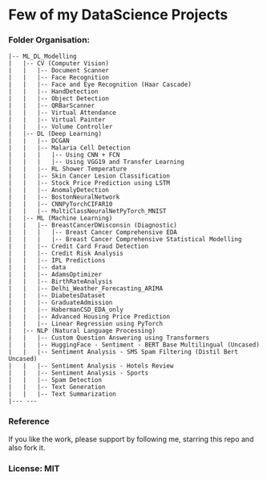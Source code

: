 # Few of my DataScience Projects

### Folder Organisation:

    |-- ML_DL_Modelling
    |   |-- CV (Computer Vision)
    |   |   |-- Document Scanner
    |   |   |-- Face Recognition
    |   |   |-- Face and Eye Recognition (Haar Cascade)
    |   |   |-- HandDetection
    |   |   |-- Object Detection
    |   |   |-- QRBarScanner
    |   |   |-- Virtual Attendance
    |   |   |-- Virtual Painter
    |   |   |-- Volume Controller
    |   |-- DL (Deep Learning)
    |   |   |-- DCGAN
    |   |   |-- Malaria Cell Detection
    |   |   |   |-- Using CNN + FCN
    |   |   |   |-- Using VGG19 and Transfer Learning    
    |   |   |-- RL Shower Temperature
    |   |   |-- Skin Cancer Lesion Classification
    |   |   |-- Stock Price Prediction using LSTM
    |   |   |-- AnomalyDetection
    |   |   |-- BostonNeuralNetwork
    |   |   |-- CNNPyTorchCIFAR10
    |   |   |-- MultiClassNeuralNetPyTorch_MNIST
    |   |-- ML (Machine Learning)
    |   |   |-- BreastCancerDWisconsin (Diagnostic)
    |   |   |   |-- Breast Cancer Comprehensive EDA
    |   |   |   |-- Breast Cancer Comprehensive Statistical Modelling
    |   |   |-- Credit Card Fraud Detection
    |   |   |-- Credit Risk Analysis
    |   |   |-- IPL Predictions
    |   |   |-- data
    |   |   |-- AdamsOptimizer
    |   |   |-- BirthRateAnalysis
    |   |   |-- Delhi_Weather_Forecasting_ARIMA
    |   |   |-- DiabetesDataset
    |   |   |-- GraduateAdmission
    |   |   |-- HabermanCSD_EDA_only
    |   |   |-- Advanced Housing Price Prediction
    |   |   |-- Linear Regression using PyTorch
    |   |-- NLP (Natural Language Processing)
    |   |   |-- Custom Question Answering using Transformers
    |   |   |-- HuggingFace - Sentiment - BERT Base Multilingual (Uncased)
    |   |   |-- Sentiment Analysis - SMS Spam Filtering (Distil Bert Uncased)
    |   |   |-- Sentiment Analysis - Hotels Review
    |   |   |-- Sentiment Analysis - Sports
    |   |   |-- Spam Detection
    |   |   |-- Text Generation
    |   |   |-- Text Summarization
    |--- ---    


### Reference

If you like the work, please support by following me, starring this repo and also fork it.


### License: MIT
